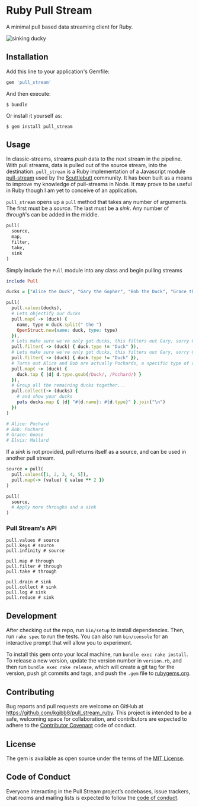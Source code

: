 # Ruby Pull Stream

A minimal pull based data streaming client for Ruby.

![sinking ducky](https://media.giphy.com/media/WV61B73quTNW8/giphy.gif)


## Installation

Add this line to your application's Gemfile:

```ruby
gem 'pull_stream'
```

And then execute:

    $ bundle

Or install it yourself as:

    $ gem install pull_stream

## Usage

In classic-streams, streams _push_ data to the next stream in the pipeline. With pull streams, data is pulled out of the source stream, into the destination. `pull_stream` is a Ruby implementation of a Javascript module [pull-stream](https://github.com/pull-stream/pull-stream) used by the [Scuttlebutt](http://scuttlebutt.nz/) community. It has been built as a means to improve my knowledge of pull-streams in Node. It may prove to be useful in Ruby though I am yet to conceive of an application.

`pull_stream` opens up a `pull` method that takes any number of arguments. The first must be a _source_. The last must be a _sink_. Any number of _through_'s can be added in the middle.

```ruby
pull(
  source,
  map,
  filter,
  take,
  sink
)
```

Simply include the `Pull` module into any class and begin pulling streams

```ruby
include Pull

ducks = ["Alice the Duck", "Gary the Gopher", "Bob the Duck", "Grace the Goose", "Elvis the Mallard"]

pull(
  pull.values(ducks),
  # Lets objectify our ducks
  pull.map( -> (duck) {
    name, type = duck.split(" the ")
    OpenStruct.new(name: duck, type: type)
  }),
  # Lets make sure we've only got ducks, this filters out Gary, sorry Gary
  pull.filter( -> (duck) { duck.type != "Duck" }),
  # Lets make sure we've only got ducks, this filters out Gary, sorry Gary
  pull.filter( -> (duck) { duck.type != "Duck" }),
  # Turns out Alice and Bob are actually Pochards, a specific type of duck
  pull.map( -> (duck) {
    duck.tap { |d| d.type.gsub(/Duck/, /Pochard/) }
  }),
  # Group all the remaining ducks together...
  pull.collect(-> (ducks) {
    # and show your ducks
    puts ducks.map { |d| "#{d.name}: #{d.type}" }.join("\n")
  })
)

# Alice: Pochard
# Bob: Pochard
# Grace: Goose
# Elvis: Mallard
```

If a _sink_ is not provided, pull returns itself as a source, and can be used in another pull stream.

```ruby
source = pull(
  pull.values([1, 2, 3, 4, 5]),
  pull.map(-> (value) { value ** 2 })
)

pull(
  source,
  # Apply more throughs and a sink
)
```

### Pull Stream's API

```
pull.values # source
pull.keys # source
pull.infinity # source

pull.map # through
pull.filter # through
pull.take # through

pull.drain # sink
pull.collect # sink
pull.log # sink
pull.reduce # sink
```


## Development

After checking out the repo, run `bin/setup` to install dependencies. Then, run `rake spec` to run the tests. You can also run `bin/console` for an interactive prompt that will allow you to experiment.

To install this gem onto your local machine, run `bundle exec rake install`. To release a new version, update the version number in `version.rb`, and then run `bundle exec rake release`, which will create a git tag for the version, push git commits and tags, and push the `.gem` file to [rubygems.org](https://rubygems.org).

## Contributing

Bug reports and pull requests are welcome on GitHub at https://github.com/kgibb8/pull_stream_ruby. This project is intended to be a safe, welcoming space for collaboration, and contributors are expected to adhere to the [Contributor Covenant](http://contributor-covenant.org) code of conduct.

## License

The gem is available as open source under the terms of the [MIT License](http://opensource.org/licenses/MIT).

## Code of Conduct

Everyone interacting in the Pull Stream project’s codebases, issue trackers, chat rooms and mailing lists is expected to follow the [code of conduct](https://github.com/[USERNAME]/pull/blob/master/CODE_OF_CONDUCT.md).
